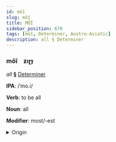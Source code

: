```yaml
---
id: môî
slug: môî
title: MÔÎ
sidebar_position: 670
tags: [môî, Determiner, Austro-Asiatic]
description: all § Determiner
---
```


### môî&emsp;<span kind="abugida">ƶıɽɟ</span>

*all* **§** [Determiner](../../tags/Determiner)

**IPA**: /ˈmo.i/

**Verb**: to be all

**Noun**: all

**Modifier**: most/-est

<details>
    <summary>Origin</summary>
    Vietnamese mọi   [mɔj˨˩ʔ]<br/>
    <em>Austro-Asiatic Language Family</em>
</details>